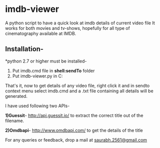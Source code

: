 imdb-viewer
===========

A python script to have a quick look at imdb details of current video file
It works for both movies and tv-shows, hopefully for all type of cinematography available at IMDB.

Installation-
--------------
*python 2.7 or higher must be installed-

1) Put imdb.cmd file in <b>shell:sendTo</b> folder
2) Put imdb-viewer.py in C:

That's it, now to get details of any video file, right click it and in sendto context menu select imdb.cmd
and a .txt file containing all details will be generated.

I have used following two APIs-

<b>1)Guessit</b>- http://api.guessit.io/
  to extract the correct title out of the filename.
  
<b>2)Omdbapi</b>- http://www.omdbapi.com/
  to get the details of the title
  
  
For any queries or feedback, drop a mail at saurabh.2561@gmail.com
